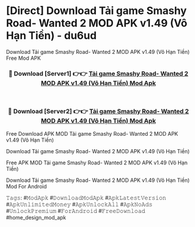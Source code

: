 # [Direct] Download Tải game Smashy Road- Wanted 2 MOD APK v1.49 (Vô Hạn Tiền) - du6ud
Download Tải game Smashy Road- Wanted 2 MOD APK v1.49 (Vô Hạn Tiền) Free Mod APK

<div align="center">
<h3>🔴 Download [Server1] 👉👉 <a href="https://apk-comot.site?title=Tải_game_Smashy_Road-_Wanted_2_MOD_APK_v1.49_(Vô_Hạn_Tiền)">Tải game Smashy Road- Wanted 2 MOD APK v1.49 (Vô Hạn Tiền) Mod Apk</a></h3><br>

<h3>🔴 Download [Server2] 👉👉 <a href="https://apk-comot.site?title=Tải_game_Smashy_Road-_Wanted_2_MOD_APK_v1.49_(Vô_Hạn_Tiền)">Tải game Smashy Road- Wanted 2 MOD APK v1.49 (Vô Hạn Tiền) Mod Apk</a></h3>
</div>


Free Download APK MOD Tải game Smashy Road- Wanted 2 MOD APK v1.49 (Vô Hạn Tiền)

Download Tải game Smashy Road- Wanted 2 MOD APK v1.49 (Vô Hạn Tiền) 

Free APK MOD Tải game Smashy Road- Wanted 2 MOD APK v1.49 (Vô Hạn Tiền) 

Download Tải game Smashy Road- Wanted 2 MOD APK v1.49 (Vô Hạn Tiền) Mod For Android

𝚃𝚊𝚐𝚜: #𝙼𝚘𝚍𝙰𝚙𝚔 #𝙳𝚘𝚠𝚗𝚕𝚘𝚊𝚍𝙼𝚘𝚍𝙰𝚙𝚔 #𝙰𝚙𝚔𝙻𝚊𝚝𝚎𝚜𝚝𝚅𝚎𝚛𝚜𝚒𝚘𝚗 #𝙰𝚙𝚔𝚄𝚗𝚕𝚒𝚖𝚒𝚝𝚎𝚍𝙼𝚘𝚗𝚎𝚢 #𝙰𝚙𝚔𝚄𝚗𝚕𝚘𝚌𝚔𝙰𝚕𝚕 #𝙰𝚙𝚔𝙽𝚘𝙰𝚍𝚜 #𝚄𝚗𝚕𝚘𝚌𝚔𝙿𝚛𝚎𝚖𝚒𝚞𝚖 #𝙵𝚘𝚛𝙰𝚗𝚍𝚛𝚘𝚒𝚍 #𝙵𝚛𝚎𝚎𝙳𝚘𝚠𝚗𝚕𝚘𝚊𝚍 #home_design_mod_apk